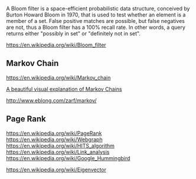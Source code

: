 
<!--
-->

A Bloom filter is a space-efficient probabilistic data structure,
conceived by Burton Howard Bloom in 1970, that is used to test
whether an element is a member of a set. False positive matches are
possible, but false negatives are not, thus a Bloom filter has a
100% recall rate. In other words, a query returns either "possibly
in set" or "definitely not in set".

https://en.wikipedia.org/wiki/Bloom_filter

Markov Chain
------------

https://en.wikipedia.org/wiki/Markov_chain

[A beautiful visual explanation of Markov Chains](http://setosa.io/blog/2014/07/26/markov-chains/index.html)

http://www.eblong.com/zarf/markov/

Page Rank
---------

https://en.wikipedia.org/wiki/PageRank
https://en.wikipedia.org/wiki/Webgraph
https://en.wikipedia.org/wiki/HITS_algorithm
https://en.wikipedia.org/wiki/Link_analysis
https://en.wikipedia.org/wiki/Google_Hummingbird

https://en.wikipedia.org/wiki/Eigenvector

<!-- vim: set autoindent expandtab sw=4 syntax=markdown: -->
